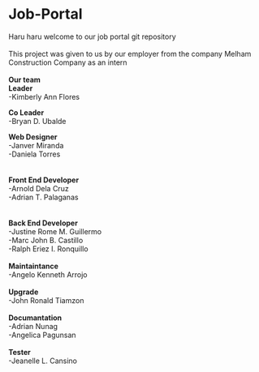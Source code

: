 # Job-Portal

Haru haru welcome to our job portal git repository
<br><br>
This project was given to us by our employer from the company Melham Construction Company as an intern
<br><br>
**Our team**
<br>
**Leader**<br>
-Kimberly Ann Flores 

**Co Leader**<br>
-Bryan D. Ubalde<br>

**Web Designer**<br>
-Janver Miranda<br>
-Daniela Torres<br>
<br>
<br>
**Front End Developer**<br>
-Arnold Dela Cruz<br>
-Adrian T. Palaganas<br>
<br>
<br>
**Back End Developer**<br>
-Justine Rome M. Guillermo<br>
-Marc John B. Castillo<br>
-Ralph Eriez I. Ronquillo<br>
<br>
**Maintaintance**<br>
-Angelo Kenneth Arrojo<br>
<br>
**Upgrade**<br>
-John Ronald Tiamzon<br>
<br>
**Documantation**<br>
-Adrian Nunag<br>
-Angelica Pagunsan<br>
<br>
**Tester**<br>
-Jeanelle L. Cansino<br>

